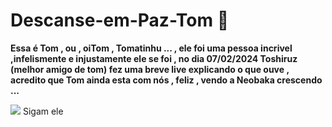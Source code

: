 # Descanse-em-Paz-Tom 💓
**Essa é Tom , ou , oiTom , Tomatinhu ... , ele foi uma pessoa incrivel ,infelismente e injustamente ele se foi , no dia 07/02/2024 Toshiruz (melhor amigo de tom) fez uma breve live explicando o que ouve , acredito que Tom ainda esta com nós  , feliz , vendo a Neobaka crescendo ...**

![](https://media1.tenor.com/m/A2c9AChAekQAAAAC/tt.gif)    Sigam ele 
